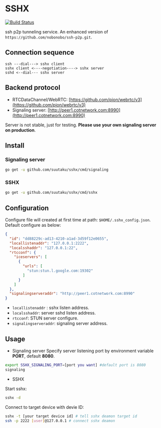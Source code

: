 # SSHX

[![Build Status](https://travis-ci.com/suutaku/sshx.svg?branch=master)](https://travis-ci.com/suutaku/sshx)

ssh p2p tunneling service. An enhanced version of `https://github.com/nobonobo/ssh-p2p.git`.

## Connection sequence

```
ssh ---dial---> sshx client
sshx client <----negotiation----> sshx server
sshd <--dial--- sshx server
```

## Backend protocol

* RTCDataChannel/WebRTC: [https://github.com/pion/webrtc/v3](https://github.com/pion/webrtc/v3)
* Signaling server: [http://peer1.cotnetwork.com:8990](http://peer1.cotnetwork.com:8990)

Server is not stable, just for testing. **Please use your own signaling server on production**.

## Install

### Signaling server
```bash
go get -u github.com/suutaku/sshx/cmd/signaling
```

### SSHX
```bash
go get -u github.com/suutaku/sshx/cmd/sshx
```

## Configuration
Configure file will created at first time at path: `$HOME/.sshx_config.json`.
Default configure as below:

```json
{
  "id": "dd88229c-ad13-4210-a1ad-3d59f12e0655",
  "locallistenaddr": "127.0.0.1:2222",
  "localsshaddr": "127.0.0.1:22",
  "rtcconf": {
    "iceservers": [
      {
        "urls": [
          "stun:stun.l.google.com:19302"
        ]
      }
    ]
  },
  "signalingserveraddr": "http://peer1.cotnetwork.com:8990"
}
```
* `locallistenaddr` : sshx listen address.
* `localsshaddr`: server sshd  listen address.
* `rtcconf`: STUN server configure.
* `signalingserveraddr`: signaling server address.

## Usage
* Signaling server
Specify server listening port by environment variable **PORT**, default **8080**.

```bash
export SSHX_SIGNALING_PORT=[port you want] #default port is 8080
signaling
```

* SSHX

Start sshx:

```bash
sshx -d
```
Connect to target device with devie ID:

```bash
sshx -t [your target device id] # tell sshx deamon target id
ssh -p 2222 [user]@127.0.0.1 # connect sshx deamon
```




